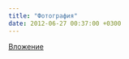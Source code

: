 ```yaml
---
title: "Фотография"
date: 2012-06-27 00:37:00 +0300
---
```



[Вложение](/assets/vk_photos/4/x_1d6771a4.jpg)
